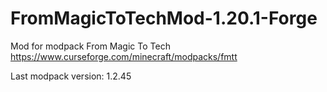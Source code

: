 # FromMagicToTechMod-1.20.1-Forge

Mod for modpack From Magic To Tech
https://www.curseforge.com/minecraft/modpacks/fmtt

Last modpack version: 1.2.45
